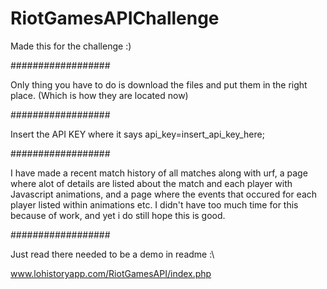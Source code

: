 # RiotGamesAPIChallenge
Made this for the challenge :)

##################

Only thing you have to do is download the files and put them in the right place.
(Which is how they are located now)

##################

Insert the API KEY where it says api_key=insert_api_key_here;

##################

I have made a recent match history of all matches along with urf,
a page where alot of details are listed about the match and each player with Javascript animations,
and a page where the events that occured for each player listed within animations etc.
I didn't have too much time for this because of work, and yet i do still hope this is good.

##################

Just read there needed to be a demo in readme :\

www.lohistoryapp.com/RiotGamesAPI/index.php
